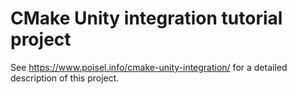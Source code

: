 # CMake Unity integration tutorial project

See https://www.poisel.info/cmake-unity-integration/ for a detailed description of this project. 
